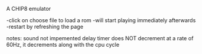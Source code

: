 A CHIP8 emulator

-click on choose file to load a rom
-will start playing immediately afterwards
-restart by refreshing the page

notes:
sound not impemented
delay timer does NOT decrement at a rate of 60Hz, it decrements along with the cpu cycle
